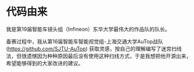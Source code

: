# 代码由来
我是第19届智能车镜头组（Infineon）东华大学最伟大的作品队的队长。

备赛过程中，我从第16届智能车智能视觉组-上海交通大学AuTop战队 (https://github.com/SJTU-AuTop) 获取灵感，按自己的理解编写了迷宫扫线法，但很遗憾因为种种原因最后没有使用这种扫线方式，于是我想把他开源出来，希望能够得到的大家改进的建议。
